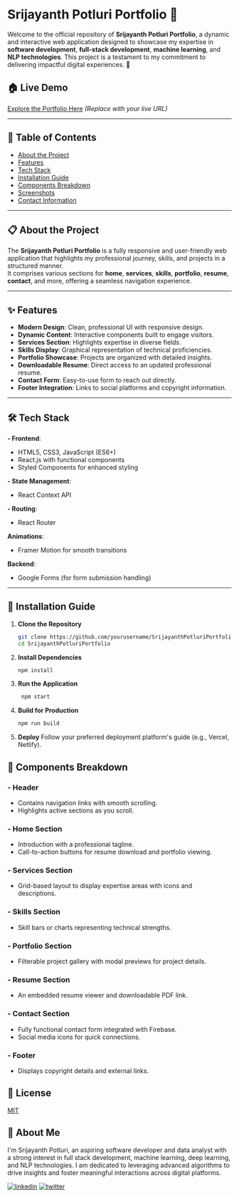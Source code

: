 # Srijayanth Potluri Portfolio 🌟  

Welcome to the official repository of **Srijayanth Potluri Portfolio**, a dynamic and interactive web application designed to showcase my expertise in **software development**, **full-stack development**, **machine learning**, and **NLP technologies**. This project is a testament to my commitment to delivering impactful digital experiences. 🚀  

## 🏠 Live Demo  
[Explore the Portfolio Here](#) *(Replace with your live URL)*  

---

## 📖 Table of Contents  
- [About the Project](#about-the-project)  
- [Features](#features)  
- [Tech Stack](#tech-stack)  
- [Installation Guide](#installation-guide)  
- [Components Breakdown](#components-breakdown)  
- [Screenshots](#screenshots)  
- [Contact Information](#contact-information)  

---

## 📋 About the Project  
The **Srijayanth Potluri Portfolio** is a fully responsive and user-friendly web application that highlights my professional journey, skills, and projects in a structured manner.  
It comprises various sections for **home**, **services**, **skills**, **portfolio**, **resume**, **contact**, and more, offering a seamless navigation experience.  

---

## ✨ Features  
- **Modern Design**: Clean, professional UI with responsive design.  
- **Dynamic Content**: Interactive components built to engage visitors.  
- **Services Section**: Highlights expertise in diverse fields.  
- **Skills Display**: Graphical representation of technical proficiencies.  
- **Portfolio Showcase**: Projects are organized with detailed insights.  
- **Downloadable Resume**: Direct access to an updated professional resume.  
- **Contact Form**: Easy-to-use form to reach out directly.  
- **Footer Integration**: Links to social platforms and copyright information.  

---

## 🛠️ Tech Stack  

**- Frontend**:  
- HTML5, CSS3, JavaScript (ES6+)  
- React.js with functional components  
- Styled Components for enhanced styling  

**- State Management**:  
- React Context API  

**- Routing**:  
- React Router  

**Animations**:  
- Framer Motion for smooth transitions  

**Backend**:  
- Google Forms (for form submission handling)  

---

## 🚀 Installation Guide  

1. **Clone the Repository**  
   ```bash  
   git clone https://github.com/yourusername/SrijayanthPotluriPortfolio.git  
   cd SrijayanthPotluriPortfolio
   ```
2. **Install Dependencies**

   ```bash
   npm install
   ```
3. **Run the Application**
   ``` bash
    npm start
   ```
4. **Build for Production**

   ```bash
   npm run build
   ```
5. **Deploy**
    Follow your preferred deployment platform's guide (e.g., Vercel, Netlify).


## 🧩 Components Breakdown  

### **- Header**  
- Contains navigation links with smooth scrolling.  
- Highlights active sections as you scroll.  

### **- Home Section**  
- Introduction with a professional tagline.  
- Call-to-action buttons for resume download and portfolio viewing.  

### **- Services Section**  
- Grid-based layout to display expertise areas with icons and descriptions.  

### **- Skills Section**  
- Skill bars or charts representing technical strengths.  

### **- Portfolio Section**  
- Filterable project gallery with modal previews for project details.  

### **- Resume Section**  
- An embedded resume viewer and downloadable PDF link.  

### **- Contact Section**  
- Fully functional contact form integrated with Firebase.  
- Social media icons for quick connections.  

### **- Footer**  
- Displays copyright details and external links.  


## 📜 License
[MIT](https://choosealicense.com/licenses/mit/)

## 🤖 About Me
I'm Srijayanth Potluri, an aspiring software developer and data analyst with a strong interest in full stack development, machine learning, deep learning, and NLP technologies. I am dedicated to leveraging advanced algorithms to drive insights and foster meaningful interactions across digital platforms.

[![linkedin](https://img.shields.io/badge/linkedin-0A66C2?style=for-the-badge&logo=linkedin&logoColor=white)](https://www.linkedin.com/in/srijayanth-potluri-437519259/)
[![twitter](https://img.shields.io/badge/twitter-1DA1F2?style=for-the-badge&logo=twitter&logoColor=white)](https://twitter.com/SrijayanthP)
